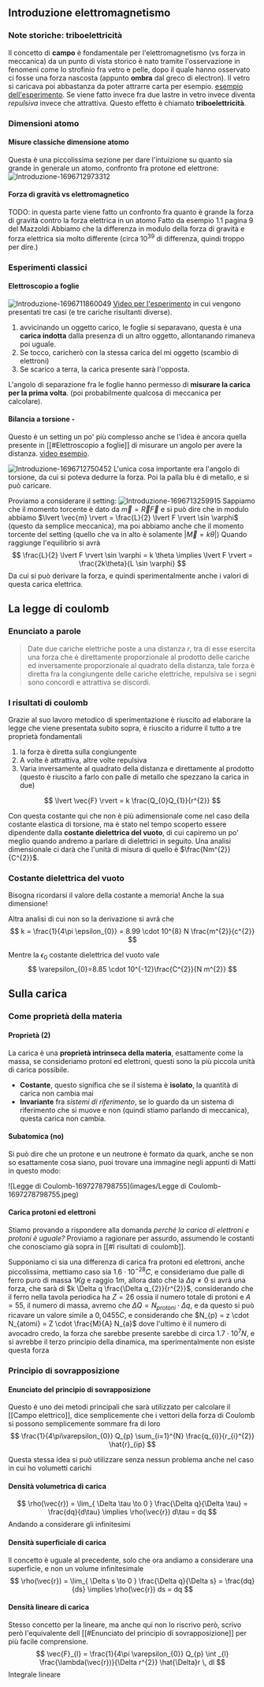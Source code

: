 ## Introduzione elettromagnetismo

### Note storiche: triboelettricità

Il concetto di **campo** è fondamentale per l'elettromagnetismo (vs forza in meccanica)
da un punto di vista storico è nato tramite l'osservazione in fenomeni come lo strofinio fra vetro e pelle, dopo il quale hanno osservato ci fosse una forza nascosta (appunto **ombra** dal greco di electron).
Il vetro si caricava poi abbastanza da poter attrarre carta per esempio. [esempio dell'esperimento](https://youtu.be/iHBNWiHJaQQ?si=0GPKmcE2Oeh69zXj).  Se viene fatto invece fra due lastre in vetro invece diventa *repulsiva* invece che attrattiva.
Questo effetto è chiamato **triboelettricità**.

### Dimensioni atomo
#### Misure classiche dimensione atomo 
Questa è una piccolissima sezione per dare l'intuizione su quanto sia grande in generale un atomo, confronto fra protone ed elettrone:
![Introduzione-1696712973312](images/Introduzione-1696712973312.jpeg)
#### Forza di gravità vs elettromagnetico 
TODO: in questa parte viene fatto un confronto fra quanto è grande la forza di gravità contro la forza elettrica in un atomo
Fatto da esempio 1.1 pagina 9 del Mazzoldi
Abbiamo che la differenza in modulo della forza di gravità e forza elettrica sia molto differente (circa $10^{39}$ di differenza, quindi troppo per dire.)
### Esperimenti classici
#### Elettroscopio a foglie 
![Introduzione-1696711860049](images/Introduzione-1696711860049.jpeg)
[Video per l'esperimento](https://youtu.be/XXVUuW5F0xU?si=eKnTMxnoIitJdTB_) in cui vengono presentati tre casi (e tre cariche risultanti diverse).

1. avvicinando un oggetto carico, le foglie si separavano, questa è una **carica indotta** dalla presenza di un altro oggetto, allontanando rimaneva poi uguale.
2. Se tocco, caricherò con la stessa carica del mi oggetto (scambio di elettroni)
3. Se scarico a terra, la carica presente sarà l'opposta.

L'angolo di separazione fra le foglie hanno permesso di **misurare la carica per la prima volta**. (poi probabilmente qualcosa di meccanica per calcolare).

#### Bilancia a torsione -
Questo è un setting un po' più complesso anche se l'idea è ancora quella presente in [[#Elettroscopio a foglie]] di misurare un angolo per avere la distanza.
[video esempio](https://youtu.be/FYSTGX-F1GM?si=PLB61tg1ljz-XbRb).

![Introduzione-1696712750452](images/Introduzione-1696712750452.jpeg)
L'unica cosa importante era l'angolo di torsione, da cui si poteva dedurre la forza.
Poi la palla blu è di metallo, e si può caricare.

Proviamo a considerare il setting:
![Introduzione-1696713259915](images/Introduzione-1696713259915.jpeg)
Sappiamo che il momento torcente è dato da $\vec{m} = \vec{R}\vec{F}$ e si può dire che in modulo abbiamo $\lvert \vec{m} \rvert = \frac{L}{2} \lvert F \rvert \sin \varphi$ (questo da semplice meccanica), ma poi abbiamo anche che il momento torcente del setting (quello che va in alto è solamente $\lvert \vec{M} = k \theta \rvert$) Quando raggiunge l'equilibrio si avrà
$$
\frac{L}{2} \lvert F \rvert \sin \varphi = k \theta \implies \lvert F \rvert = \frac{2k\theta}{L \sin \varphi}
$$
Da cui si può derivare la forza, e quindi sperimentalmente anche i valori di questa carica elettrica.

## La legge di coulomb
### Enunciato a parole 
> Date due cariche elettriche poste a una distanza $r$, tra di esse esercita una forza che è direttamente proporzionale al prodotto delle cariche ed inversamente proporzionale al quadrato della distanza, tale forza è diretta fra la congiungente delle cariche elettriche, repulsiva se i segni sono concordi e attrattiva se discordi.

### I risultati di coulomb 
Grazie al suo lavoro metodico di sperimentazione è riuscito ad elaborare la legge che viene presentata subito sopra, è riuscito a ridurre il tutto a tre proprietà fondamentali
1. la forza è diretta sulla congiungente
2. A volte è attrattiva, altre volte repulsiva
3. Varia inversamente al quadrato della distanza e direttamente al prodotto (questo è riuscito a farlo con palle di metallo che spezzano la carica in due)

$$
\lvert \vec{F} \rvert = k \frac{Q_{0}Q_{1}}{r^{2}}
$$

Con questa costante qui che non è più adimensionale come nel caso della costante elastica di torsione, ma è stato nel tempo scoperto essere dipendente dalla **costante dielettrica del vuoto**, di cui capiremo un po' meglio quando andremo a parlare di dielettrici in seguito.
Una analisi dimensionale ci darà che l'unità di misura di quello è $\frac{Nm^{2}}{C^{2}}$.

### Costante dielettrica del vuoto 
Bisogna ricordarsi il valore della costante a memoria! Anche la sua dimensione!

Altra analisi di cui non so la derivazione si avrà che 
$$
k = \frac{1}{4\pi \epsilon_{0}} = 8.99 \cdot 10^{8} N \frac{m^{2}}{c^{2}}
$$

Mentre la $\epsilon_{0}$ costante dielettrica del vuoto vale
$$
\varepsilon_{0}=8.85 \cdot 10^{-12}\frac{C^{2}}{N m^{2}}
$$


## Sulla carica

### Come proprietà della materia
#### Proprietà (2) 
La carica è una **proprietà intrinseca della materia**, esattamente come la massa, se consideriamo protoni ed elettroni, questi sono la più piccola unità di carica possibile.

- **Costante**, questo significa che se il sistema è **isolato**, la quantità di carica non cambia mai
- **Invariante** fra *sistemi di riferimento*, se lo guardo da un sistema di riferimento che si muove e non (quindi stiamo parlando di meccanica), questa carica non cambia.

#### Subatomica (no)
Si può dire che un protone e un neutrone è formato da quark, anche se non so esattamente cosa siano, puoi trovare una immagine negli appunti di Matti in questo modo:

![Legge di Coulomb-1697278798755](images/Legge di Coulomb-1697278798755.jpeg)


#### Carica protoni ed elettroni 
Stiamo provando a rispondere alla domanda *perché la carica di elettroni e protoni è uguale?* Proviamo a ragionare per assurdo, assumendo le costanti che conosciamo già sopra in [[#I risultati di coulomb]].

Supponiamo ci sia una differenza di carica fra protoni ed elettroni, anche piccolissima, mettiamo caso sia $1.6 \cdot 10^{-28}C$, e consideriamo due palle di ferro puro di massa $1Kg$ e raggio $1m$, allora dato che la $\Delta q \neq 0$ si avrà una forza, che sarà di $k \Delta q \frac{\Delta q_{2}}{r^{2}}$,  considerando che il ferro nella tavola periodica ha $Z=26$ ossia il numero totale di protoni e $A=55$, il numero di massa, avremo che $\Delta Q = N_{protoni}\cdot \Delta q$, e da questo si può ricavare un valore simile a $0,0455 C$, e considerando che $N_{p} = z \cdot N_{atomi} = Z \cdot \frac{M}{A} N_{a}$ dove l'ultimo è il numero di avocadro credo, la forza che sarebbe presente sarebbe di circa $1.7 \cdot 10^{7} N$, e si avrebbe il terzo principio della dinamica, ma sperimentalmente non esiste questa forza
### Principio di sovrapposizione

#### Enunciato del principio di sovrapposizione 
Questo è uno dei metodi principali che sarà utilizzato per calcolare il [[Campo elettrico]], dice semplicemente che i vettori della forza di Coulomb si possono semplicemente sommare fra di loro
$$
\frac{1}{4\pi\varepsilon_{0}} Q_{p} \sum_{i=1}^{N} \frac{q_{i}}{r_{i}^{2}} \hat{r}_{ip}
$$

Questa stessa idea si può utilizzare senza nessun problema anche nel caso in cui ho volumetti carichi

#### Densità volumetrica di carica 
$$
\rho(\vec{r}) = \lim_{ \Delta \tau \to 0 } \frac{\Delta q}{\Delta \tau} = \frac{dq}{d\tau} \implies \rho(\vec{r}) d\tau = dq
$$
Andando a considerare gli infinitesimi

#### Densità superficiale di carica 
Il concetto è uguale al precedente, solo che ora andiamo a considerare una superficie, e non un volume infinitesimale
$$
\rho(\vec{r}) = \lim_{ \Delta s \to 0 } \frac{\Delta q}{\Delta s} = \frac{dq}{ds} \implies \rho(\vec{r}) ds = dq
$$

#### Densità lineare di carica 
 
Stesso concetto per la lineare, ma anche qui non lo riscrivo però, scrivo però l'equivalente dell [[#Enunciato del principio di sovrapposizione]] per più facile comprensione.
$$
\vec{F}_{l} = \frac{1}{4\pi \varepsilon_{0}} Q_{p} \int _{l} \frac{\lambda(\vec{r})}{\Delta r^{2}} \hat{\Delta}r \, dl 
$$
Integrale lineare

